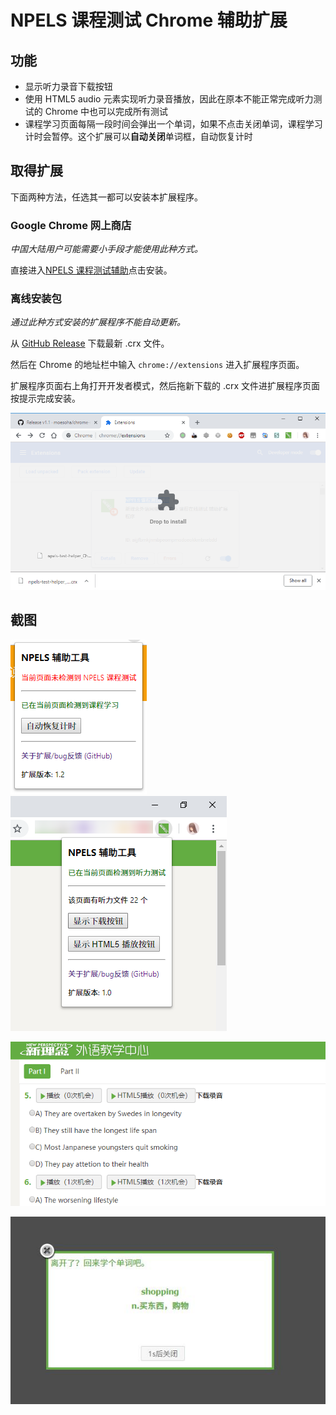 # NPELS 课程测试 Chrome 辅助扩展

## 功能

  - 显示听力录音下载按钮
  - 使用 HTML5 audio 元素实现听力录音播放，因此在原本不能正常完成听力测试的 Chrome 中也可以完成所有测试
  - 课程学习页面每隔一段时间会弹出一个单词，如果不点击关闭单词，课程学习计时会暂停。这个扩展可以**自动关闭**单词框，自动恢复计时

## 取得扩展

下面两种方法，任选其一都可以安装本扩展程序。

### Google Chrome 网上商店

*中国大陆用户可能需要小手段才能使用此种方式。*

直接进入[NPELS 课程测试辅助](https://chrome.google.com/webstore/detail/kfcaaiahbmenlegdenhaogcmmmglcjoe)点击安装。

### 离线安装包

*通过此种方式安装的扩展程序不能自动更新。*

从 [GitHub Release](https://github.com/moesoha/chrome-npels-test-helper/releases) 下载最新 .crx 文件。

然后在 Chrome 的地址栏中输入 `chrome://extensions` 进入扩展程序页面。

扩展程序页面右上角打开开发者模式，然后拖新下载的 .crx 文件进扩展程序页面按提示完成安装。

![](img/drop-install.png)

## 截图

![](img/extension-course.png)
![](img/extension-listening.png)

![](img/feature.png)

![](img/auto-dismiss.jpg)
